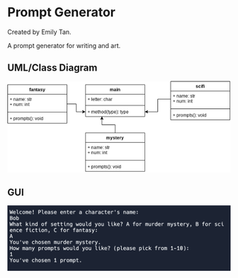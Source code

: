 # Prompt Generator
Created by Emily Tan.

A prompt generator for writing and art.

## UML/Class Diagram
![UML](https://github.com/emmitan/IndividualProject/blob/main/images/UML.png?raw=true)
## GUI
![GUI](https://github.com/emmitan/IndividualProject/blob/main/images/GUI.png?raw=true)
